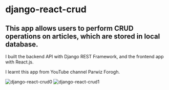 # django-react-crud

## This app allows users to perform CRUD operations on articles, which are stored in local database.

I built the backend API with Django REST Framework, and the frontend app with React.js.<br>

I learnt this app from YouTube channel Parwiz Forogh.

![django-react-crud0](https://user-images.githubusercontent.com/59417597/133171989-ae128c2b-84a6-4d2e-a1f7-d35898f6f1e5.JPG)
![django-react-crud1](https://user-images.githubusercontent.com/59417597/133172060-fea4c0ee-b7cf-465c-ab35-ce2df5de163b.JPG)



